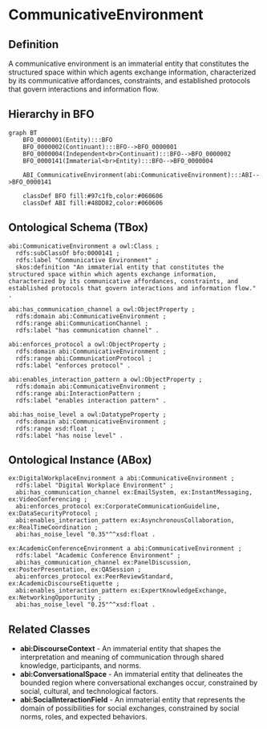 # CommunicativeEnvironment

## Definition
A communicative environment is an immaterial entity that constitutes the structured space within which agents exchange information, characterized by its communicative affordances, constraints, and established protocols that govern interactions and information flow.

## Hierarchy in BFO
```mermaid
graph BT
    BFO_0000001(Entity):::BFO
    BFO_0000002(Continuant):::BFO-->BFO_0000001
    BFO_0000004(Independent<br>Continuant):::BFO-->BFO_0000002
    BFO_0000141(Immaterial<br>Entity):::BFO-->BFO_0000004
    
    ABI_CommunicativeEnvironment(abi:CommunicativeEnvironment):::ABI-->BFO_0000141
    
    classDef BFO fill:#97c1fb,color:#060606
    classDef ABI fill:#48DD82,color:#060606
```

## Ontological Schema (TBox)
```turtle
abi:CommunicativeEnvironment a owl:Class ;
  rdfs:subClassOf bfo:0000141 ;
  rdfs:label "Communicative Environment" ;
  skos:definition "An immaterial entity that constitutes the structured space within which agents exchange information, characterized by its communicative affordances, constraints, and established protocols that govern interactions and information flow." .

abi:has_communication_channel a owl:ObjectProperty ;
  rdfs:domain abi:CommunicativeEnvironment ;
  rdfs:range abi:CommunicationChannel ;
  rdfs:label "has communication channel" .

abi:enforces_protocol a owl:ObjectProperty ;
  rdfs:domain abi:CommunicativeEnvironment ;
  rdfs:range abi:CommunicationProtocol ;
  rdfs:label "enforces protocol" .

abi:enables_interaction_pattern a owl:ObjectProperty ;
  rdfs:domain abi:CommunicativeEnvironment ;
  rdfs:range abi:InteractionPattern ;
  rdfs:label "enables interaction pattern" .

abi:has_noise_level a owl:DatatypeProperty ;
  rdfs:domain abi:CommunicativeEnvironment ;
  rdfs:range xsd:float ;
  rdfs:label "has noise level" .
```

## Ontological Instance (ABox)
```turtle
ex:DigitalWorkplaceEnvironment a abi:CommunicativeEnvironment ;
  rdfs:label "Digital Workplace Environment" ;
  abi:has_communication_channel ex:EmailSystem, ex:InstantMessaging, ex:VideoConferencing ;
  abi:enforces_protocol ex:CorporateCommunicationGuideline, ex:DataSecurityProtocol ;
  abi:enables_interaction_pattern ex:AsynchronousCollaboration, ex:RealTimeCoordination ;
  abi:has_noise_level "0.35"^^xsd:float .

ex:AcademicConferenceEnvironment a abi:CommunicativeEnvironment ;
  rdfs:label "Academic Conference Environment" ;
  abi:has_communication_channel ex:PanelDiscussion, ex:PosterPresentation, ex:QASession ;
  abi:enforces_protocol ex:PeerReviewStandard, ex:AcademicDiscourseEtiquette ;
  abi:enables_interaction_pattern ex:ExpertKnowledgeExchange, ex:NetworkingOpportunity ;
  abi:has_noise_level "0.25"^^xsd:float .
```

## Related Classes
- **abi:DiscourseContext** - An immaterial entity that shapes the interpretation and meaning of communication through shared knowledge, participants, and norms.
- **abi:ConversationalSpace** - An immaterial entity that delineates the bounded region where conversational exchanges occur, constrained by social, cultural, and technological factors.
- **abi:SocialInteractionField** - An immaterial entity that represents the domain of possibilities for social exchanges, constrained by social norms, roles, and expected behaviors. 